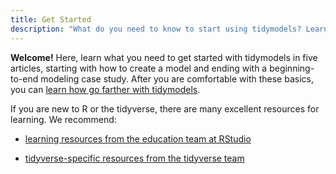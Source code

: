 ```yaml
---
title: Get Started
description: "What do you need to know to start using tidymodels? Learn what you need in 5 articles."
---
```


**Welcome!** Here, learn what you need to get started with tidymodels in five articles, starting with how to create a model and ending with a beginning-to-end modeling case study. After you are comfortable with these basics, you can [learn how go farther with tidymodels](/learn/).

If you are new to R or the tidyverse, there are many excellent resources for learning. We recommend:

* [learning resources from the education team at RStudio](https://education.rstudio.com/learn/)

* [tidyverse-specific resources from the tidyverse team](https://www.tidyverse.org/learn/)
